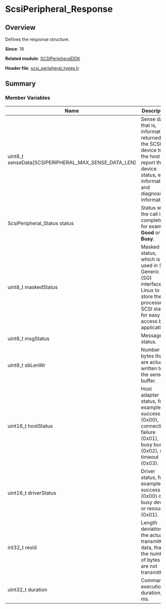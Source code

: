 # ScsiPeripheral_Response
<!--Kit: Driver Development Kit-->
<!--Subsystem: Driver-->
<!--Owner: @lixinsheng2-->
<!--Designer: @w00373942-->
<!--Tester: @dong-dongzhen-->
<!--Adviser: @w_Machine_cc-->

## Overview

Defines the response structure.

**Since**: 18

**Related module**: [SCSIPeripheralDDK](capi-scsiperipheralddk.md)

**Header file**: [scsi_peripheral_types.h](capi-scsi-peripheral-types-h.md)

## Summary

### Member Variables

| Name| Description|
| -- | -- |
| uint8_t senseData[SCSIPERIPHERAL_MAX_SENSE_DATA_LEN] | Sense data, that is, information returned by the SCSI device to the host to report the device status, error information, and diagnosis information.|
| ScsiPeripheral_Status status | Status when the call is complete, for example, **Good** or **Busy**.|
| uint8_t maskedStatus | Masked status, which is used in SCSI Generic (SG) interfaces of Linux to store the processed SCSI status for easy access by applications.|
| uint8_t msgStatus | Message status.|
| uint8_t sbLenWr | Number of bytes that are actually written to the sense buffer.|
| uint16_t hostStatus | Host adapter status, for example, success (0x00), connection failure (0x01), busy bus (0x02), or timeout (0x03).|
| uint16_t driverStatus | Driver status, for example, success (0x00) or busy device or resource (0x01).|
| int32_t resId | Length deviation of the actually transmitted data, that is, the number of bytes that are not transmitted.|
| uint32_t duration | Command execution duration, in ms.|

